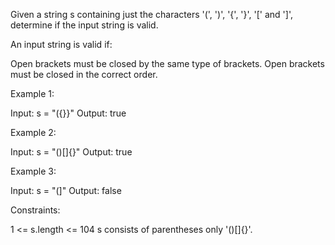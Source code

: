 Given a string s containing just the characters '(', ')', '{', '}', '[' and ']', determine if the input string is valid.

An input string is valid if:

Open brackets must be closed by the same type of brackets.
Open brackets must be closed in the correct order.
 

Example 1:

Input: s = "({}}"
Output: true

Example 2:

Input: s = "()[]{}"
Output: true

Example 3:

Input: s = "(]"
Output: false
 

Constraints:

1 <= s.length <= 104
s consists of parentheses only '()[]{}'.